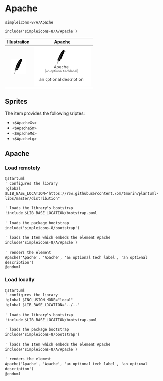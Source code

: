 # Apache


```text
simpleicons-8/A/Apache
```

```text
include('simpleicons-8/A/Apache')
```



| Illustration | Apache |
| :---: | :---: |
| ![illustration for Illustration](../../simpleicons-8/A/Apache.png) | ![illustration for Apache](../../simpleicons-8/A/Apache.Local.png) |



## Sprites
The item provides the following sriptes:

- `<$ApacheXs>`
- `<$ApacheSm>`
- `<$ApacheMd>`
- `<$ApacheLg>`





## Apache

### Load remotely
```plantuml
@startuml
' configures the library
!global $LIB_BASE_LOCATION="https://raw.githubusercontent.com/tmorin/plantuml-libs/master/distribution"

' loads the library's bootstrap
!include $LIB_BASE_LOCATION/bootstrap.puml

' loads the package bootstrap
include('simpleicons-8/bootstrap')

' loads the Item which embeds the element Apache
include('simpleicons-8/A/Apache')

' renders the element
Apache('Apache', 'Apache', 'an optional tech label', 'an optional description')
@enduml
```

### Load locally
```plantuml
@startuml
' configures the library
!global $INCLUSION_MODE="local"
!global $LIB_BASE_LOCATION="../.."

' loads the library's bootstrap
!include $LIB_BASE_LOCATION/bootstrap.puml

' loads the package bootstrap
include('simpleicons-8/bootstrap')

' loads the Item which embeds the element Apache
include('simpleicons-8/A/Apache')

' renders the element
Apache('Apache', 'Apache', 'an optional tech label', 'an optional description')
@enduml
```

